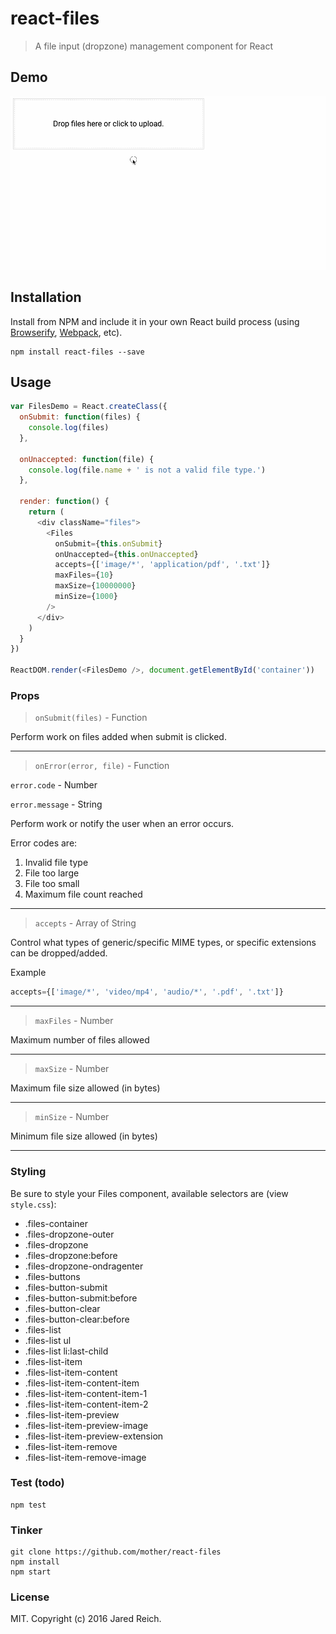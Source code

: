 react-files
=======================

> A file input (dropzone) management component for React

## Demo

![Alt text](/demo.gif?raw=true "Demo")

## Installation

Install from NPM and include it in your own React build process (using [Browserify](http://browserify.org), [Webpack](http://webpack.github.io/), etc).

```
npm install react-files --save
```

## Usage

```js
var FilesDemo = React.createClass({
  onSubmit: function(files) {
    console.log(files)
  },

  onUnaccepted: function(file) {
    console.log(file.name + ' is not a valid file type.')
  },

  render: function() {
    return (
      <div className="files">
        <Files
          onSubmit={this.onSubmit}
          onUnaccepted={this.onUnaccepted}
          accepts={['image/*', 'application/pdf', '.txt']}
          maxFiles={10}
          maxSize={10000000}
          minSize={1000}
        />
      </div>
    )
  }
})

ReactDOM.render(<FilesDemo />, document.getElementById('container'))
```

### Props


> `onSubmit(files)` - Function

Perform work on files added when submit is clicked.

---

> `onError(error, file)` - Function

`error.code` - Number

`error.message` - String

Perform work or notify the user when an error occurs.

Error codes are:
1. Invalid file type
2. File too large
3. File too small
4. Maximum file count reached

---

> `accepts` - Array of String

Control what types of generic/specific MIME types, or specific extensions can be dropped/added.

Example
```js
accepts={['image/*', 'video/mp4', 'audio/*', '.pdf', '.txt']}
```

---

> `maxFiles` - Number

Maximum number of files allowed

---

> `maxSize` - Number

Maximum file size allowed (in bytes)

---

> `minSize` - Number

Minimum file size allowed (in bytes)

---

### Styling

Be sure to style your Files component, available selectors are (view `style.css`):
- .files-container
- .files-dropzone-outer
- .files-dropzone
- .files-dropzone:before
- .files-dropzone-ondragenter
- .files-buttons
- .files-button-submit
- .files-button-submit:before
- .files-button-clear
- .files-button-clear:before
- .files-list
- .files-list ul
- .files-list li:last-child
- .files-list-item
- .files-list-item-content
- .files-list-item-content-item
- .files-list-item-content-item-1
- .files-list-item-content-item-2
- .files-list-item-preview
- .files-list-item-preview-image
- .files-list-item-preview-extension
- .files-list-item-remove
- .files-list-item-remove-image

### Test (todo)

```
npm test
```

### Tinker

```
git clone https://github.com/mother/react-files
npm install
npm start
```

### License

MIT. Copyright (c) 2016 Jared Reich.

